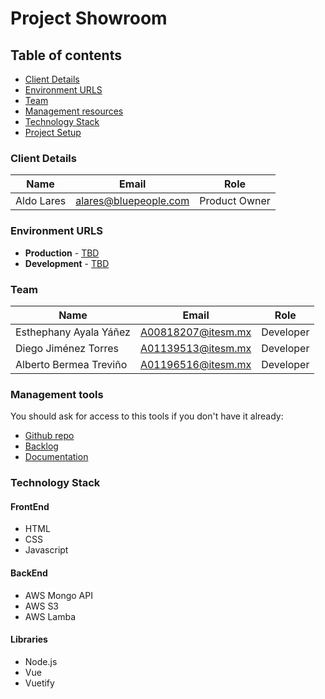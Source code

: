 # Project Showroom

## Table of contents

* [Client Details](#client-details)
* [Environment URLS](#environment-urls)
* [Team](#team)
* [Management resources](#management-resources)
* [Technology Stack](#technology-stack)
* [Project Setup](#proyect-setup)
<!-- * [Running the stack for development](#running-the-stack-for-development)
* [Stop the project](#stop-the-project)
* [Restoring the database](#restoring-the-database)
* [Debugging](#debugging)
* [Running specs](#running-specs)
* [Checking code for potential issues](#checking-code-for-potential-issues) -->


### Client Details

| Name               | Email             | Role |
| ------------------ | ----------------- | ---- |
| Aldo Lares | alares@bluepeople.com | Product Owner  |


### Environment URLS

* **Production** - [TBD](TBD)
* **Development** - [TBD](TBD)

### Team

| Name           | Email             | Role        |
| -------------- | ----------------- | ----------- |
| Esthephany Ayala Yáñez | A00818207@itesm.mx | Developer |
| Diego Jiménez Torres | A01139513@itesm.mx | Developer |
| Alberto Bermea Treviño | A01196516@itesm.mx| Developer |

### Management tools

You should ask for access to this tools if you don't have it already:

* [Github repo](https://github.com/ProyectoIntegrador2018/blue-lab)
* [Backlog](https://github.com/ProyectoIntegrador2018/blue-lab/projects/1)
* [Documentation](https://drive.com)
<!-- * [Heroku](https://crowdfront-staging.herokuapp.com/)  -->
<!-- ## Development -->

### Technology Stack

#### FrontEnd
* HTML
* CSS
* Javascript

#### BackEnd
* AWS Mongo API 
* AWS S3
* AWS Lamba

#### Libraries
* Node.js
* Vue
* Vuetify

<!-- ### Project Setup


### Running the stack for Development


### Stop the project


### Restoring the database


### Debugging


### Running specs


### Checking code for potential issues
 -->
